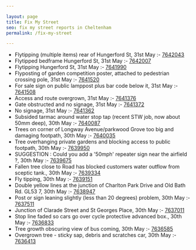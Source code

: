 ```yaml
---

layout: page
title: Fix My Street
seo: fix my street reports in Cheltenham
permalink: /fix-my-street

---
```


<!-- fix_marker starts -->

- Flytipping (multiple items) rear of Hungerford St, 31st May :- [7642043](https://www.fixmystreet.com/report/7642043)
- Flytipped bedframe Hungerford St, 31st May :- [7642007](https://www.fixmystreet.com/report/7642007)
- Flytipping Hungerford St, 31st May :- [7641990](https://www.fixmystreet.com/report/7641990)
- Flyposting of garden competition poster, attached to pedestrian crossing pole, 31st May :- [7641520](https://www.fixmystreet.com/report/7641520)
- For sale sign on public lamppost plus bar code below it, 31st May :- [7641508](https://www.fixmystreet.com/report/7641508)
- Access and route overgrown, 31st May :- [7641376](https://www.fixmystreet.com/report/7641376)
- Gate obstructed and no signage, 31st May :- [7641372](https://www.fixmystreet.com/report/7641372)
- No signage, 31st May :- [7641362](https://www.fixmystreet.com/report/7641362)
- Subsided tarmac around water stop tap (recent STW job, now about 50mm deep), 30th May :- [7640087](https://www.fixmystreet.com/report/7640087)
- Trees on corner of Longway Avenue/parkwood Grove too big and damaging footpath, 30th May :- [7640035](https://www.fixmystreet.com/report/7640035)
- Tree overhanging private gardens and blocking access to public footpath, 30th May :- [7639950](https://www.fixmystreet.com/report/7639950)
- SUGGESTION : Could you add a '50mph' repeater sign near the airfield ?, 30th May :- [7639675](https://www.fixmystreet.com/report/7639675)
- Fallen tree close to Road has blocked customers water outflow from sceptic tank., 30th May :- [7639334](https://www.fixmystreet.com/report/7639334)
- Fly tipping, 30th May :- [7639151](https://www.fixmystreet.com/report/7639151)
- Double yellow lines at the junction of Charlton Park Drive and Old Bath Rd. GL53 7, 30th May :- [7638947](https://www.fixmystreet.com/report/7638947)
- Post or sign leaning slightly (less than 20 degrees) problem, 30th May :- [7637511](https://www.fixmystreet.com/report/7637511)
- Junction of Clarade Street and St Georges Place, 30th May :- [7637011](https://www.fixmystreet.com/report/7637011)
- Stop line faded so cars go over cycle protective advanced box., 30th May :- [7636833](https://www.fixmystreet.com/report/7636833)
- Tree growth obscuring view of bus coming, 30th May :- [7636585](https://www.fixmystreet.com/report/7636585)
- Overgrown tree - sticky sap, debris and scratches car, 30th May :- [7636413](https://www.fixmystreet.com/report/7636413)

<!-- fix_marker ends -->